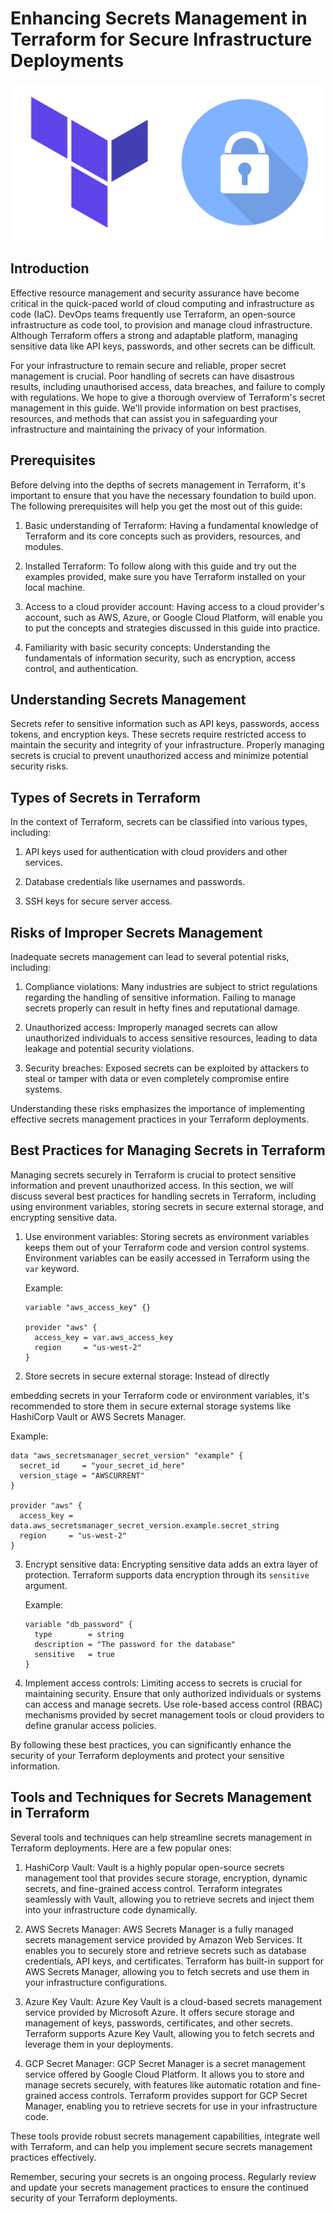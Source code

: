 # Enhancing Secrets Management in Terraform for Secure Infrastructure Deployments
![alt text](https://github.com/AkshayGarad/Secrets-Management-in-Terraform/blob/main/1_iN9NL6N7rIqTv7MGhcBdpg.png)
## Introduction

Effective resource management and security assurance have become critical in the quick-paced world of cloud computing and infrastructure as code (IaC). DevOps teams frequently use Terraform, an open-source infrastructure as code tool, to provision and manage cloud infrastructure. Although Terraform offers a strong and adaptable platform, managing sensitive data like API keys, passwords, and other secrets can be difficult.

For your infrastructure to remain secure and reliable, proper secret management is crucial. Poor handling of secrets can have disastrous results, including unauthorised access, data breaches, and failure to comply with regulations. We hope to give a thorough overview of Terraform's secret management in this guide. We'll provide information on best practises, resources, and methods that can assist you in safeguarding your infrastructure and maintaining the privacy of your information.

## Prerequisites

Before delving into the depths of secrets management in Terraform, it's important to ensure that you have the necessary foundation to build upon. The following prerequisites will help you get the most out of this guide:

1. Basic understanding of Terraform: Having a fundamental knowledge of Terraform and its core concepts such as providers, resources, and modules.

2. Installed Terraform: To follow along with this guide and try out the examples provided, make sure you have Terraform installed on your local machine.

3. Access to a cloud provider account: Having access to a cloud provider's account, such as AWS, Azure, or Google Cloud Platform, will enable you to put the concepts and strategies discussed in this guide into practice.

4. Familiarity with basic security concepts: Understanding the fundamentals of information security, such as encryption, access control, and authentication.

## Understanding Secrets Management

Secrets refer to sensitive information such as API keys, passwords, access tokens, and encryption keys. These secrets require restricted access to maintain the security and integrity of your infrastructure. Properly managing secrets is crucial to prevent unauthorized access and minimize potential security risks.

## Types of Secrets in Terraform

In the context of Terraform, secrets can be classified into various types, including:

1. API keys used for authentication with cloud providers and other services.

2. Database credentials like usernames and passwords.

3. SSH keys for secure server access.

## Risks of Improper Secrets Management

Inadequate secrets management can lead to several potential risks, including:

1. Compliance violations: Many industries are subject to strict regulations regarding the handling of sensitive information. Failing to manage secrets properly can result in hefty fines and reputational damage.

2. Unauthorized access: Improperly managed secrets can allow unauthorized individuals to access sensitive resources, leading to data leakage and potential security violations.

3. Security breaches: Exposed secrets can be exploited by attackers to steal or tamper with data or even completely compromise entire systems.

Understanding these risks emphasizes the importance of implementing effective secrets management practices in your Terraform deployments.

## Best Practices for Managing Secrets in Terraform

Managing secrets securely in Terraform is crucial to protect sensitive information and prevent unauthorized access. In this section, we will discuss several best practices for handling secrets in Terraform, including using environment variables, storing secrets in secure external storage, and encrypting sensitive data.

1. Use environment variables: Storing secrets as environment variables keeps them out of your Terraform code and version control systems. Environment variables can be easily accessed in Terraform using the `var` keyword.

   Example:

   ```hcl
   variable "aws_access_key" {}

   provider "aws" {
     access_key = var.aws_access_key
     region     = "us-west-2"
   }
   ```

2. Store secrets in secure external storage: Instead of directly

 embedding secrets in your Terraform code or environment variables, it's recommended to store them in secure external storage systems like HashiCorp Vault or AWS Secrets Manager.

   Example:

   ```hcl
   data "aws_secretsmanager_secret_version" "example" {
     secret_id     = "your_secret_id_here"
     version_stage = "AWSCURRENT"
   }

   provider "aws" {
     access_key = data.aws_secretsmanager_secret_version.example.secret_string
     region     = "us-west-2"
   }
   ```

3. Encrypt sensitive data: Encrypting sensitive data adds an extra layer of protection. Terraform supports data encryption through its `sensitive` argument.

   Example:

   ```hcl
   variable "db_password" {
     type        = string
     description = "The password for the database"
     sensitive   = true
   }
   ```

4. Implement access controls: Limiting access to secrets is crucial for maintaining security. Ensure that only authorized individuals or systems can access and manage secrets. Use role-based access control (RBAC) mechanisms provided by secret management tools or cloud providers to define granular access policies.

By following these best practices, you can significantly enhance the security of your Terraform deployments and protect your sensitive information.

## Tools and Techniques for Secrets Management in Terraform

Several tools and techniques can help streamline secrets management in Terraform deployments. Here are a few popular ones:

1. HashiCorp Vault: Vault is a highly popular open-source secrets management tool that provides secure storage, encryption, dynamic secrets, and fine-grained access control. Terraform integrates seamlessly with Vault, allowing you to retrieve secrets and inject them into your infrastructure code dynamically.

2. AWS Secrets Manager: AWS Secrets Manager is a fully managed secrets management service provided by Amazon Web Services. It enables you to securely store and retrieve secrets such as database credentials, API keys, and certificates. Terraform has built-in support for AWS Secrets Manager, allowing you to fetch secrets and use them in your infrastructure configurations.

3. Azure Key Vault: Azure Key Vault is a cloud-based secrets management service provided by Microsoft Azure. It offers secure storage and management of keys, passwords, certificates, and other secrets. Terraform supports Azure Key Vault, allowing you to fetch secrets and leverage them in your deployments.

4. GCP Secret Manager: GCP Secret Manager is a secret management service offered by Google Cloud Platform. It allows you to store and manage secrets securely, with features like automatic rotation and fine-grained access controls. Terraform provides support for GCP Secret Manager, enabling you to retrieve secrets for use in your infrastructure code.

These tools provide robust secrets management capabilities, integrate well with Terraform, and can help you implement secure secrets management practices effectively.

Remember, securing your secrets is an ongoing process. Regularly review and update your secrets management practices to ensure the continued security of your Terraform deployments.